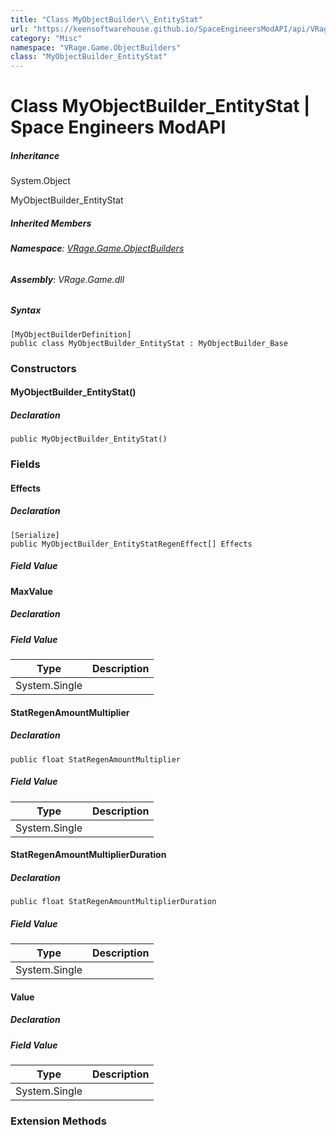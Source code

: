 ```yaml
---
title: "Class MyObjectBuilder\\_EntityStat"
url: "https://keensoftwarehouse.github.io/SpaceEngineersModAPI/api/VRage.Game.ObjectBuilders.MyObjectBuilder_EntityStat.html"
category: "Misc"
namespace: "VRage.Game.ObjectBuilders"
class: "MyObjectBuilder_EntityStat"
---
```


# Class MyObjectBuilder\_EntityStat | Space Engineers ModAPI

##### Inheritance

System.Object

MyObjectBuilder\_EntityStat

##### Inherited Members

###### **Namespace**: [VRage.Game.ObjectBuilders](https://keensoftwarehouse.github.io/SpaceEngineersModAPI/api/VRage.Game.ObjectBuilders.html)

###### **Assembly**: VRage.Game.dll

##### Syntax

```
[MyObjectBuilderDefinition]
public class MyObjectBuilder_EntityStat : MyObjectBuilder_Base
```

### [](#constructors)Constructors

#### [](#VRage_Game_ObjectBuilders_MyObjectBuilder_EntityStat__ctor)MyObjectBuilder\_EntityStat()

##### Declaration

```
public MyObjectBuilder_EntityStat()
```

### [](#fields)Fields

#### [](#VRage_Game_ObjectBuilders_MyObjectBuilder_EntityStat_Effects)Effects

##### Declaration

```
[Serialize]
public MyObjectBuilder_EntityStatRegenEffect[] Effects
```

##### Field Value

#### [](#VRage_Game_ObjectBuilders_MyObjectBuilder_EntityStat_MaxValue)MaxValue

##### Declaration

##### Field Value

| Type | Description |
| --- | --- |
| System.Single |     |

#### [](#VRage_Game_ObjectBuilders_MyObjectBuilder_EntityStat_StatRegenAmountMultiplier)StatRegenAmountMultiplier

##### Declaration

```
public float StatRegenAmountMultiplier
```

##### Field Value

| Type | Description |
| --- | --- |
| System.Single |     |

#### [](#VRage_Game_ObjectBuilders_MyObjectBuilder_EntityStat_StatRegenAmountMultiplierDuration)StatRegenAmountMultiplierDuration

##### Declaration

```
public float StatRegenAmountMultiplierDuration
```

##### Field Value

| Type | Description |
| --- | --- |
| System.Single |     |

#### [](#VRage_Game_ObjectBuilders_MyObjectBuilder_EntityStat_Value)Value

##### Declaration

##### Field Value

| Type | Description |
| --- | --- |
| System.Single |     |

### [](#extensionmethods)Extension Methods